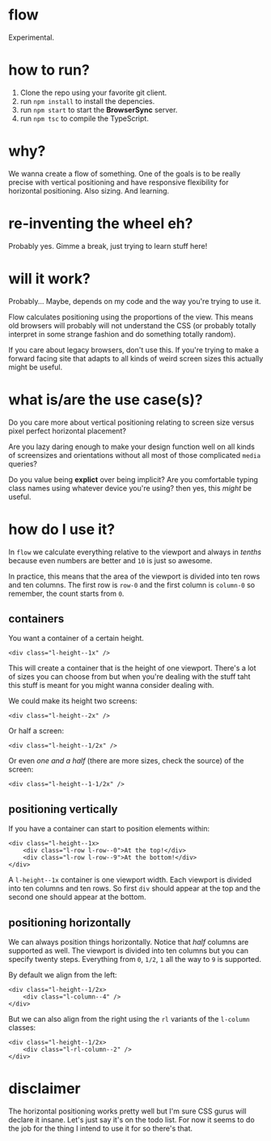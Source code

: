 # flow
Experimental.

# how to run?
1. Clone the repo using your favorite git client.
2. run `npm install` to install the depencies.
3. run `npm start` to start the **BrowserSync** server. 
4. run `npm tsc` to compile the TypeScript.

# why?
We wanna create a flow of something. One of the goals is to 
be really precise with vertical positioning and have responsive 
flexibility for horizontal positioning. Also sizing. And learning.

# re-inventing the wheel eh?
Probably yes. Gimme a break, just trying to learn stuff here!

# will it work?
Probably... Maybe, depends on my code and the way you're trying to use it.

Flow calculates positioning using the proportions of the view. This 
means old browsers will probably will not understand the CSS (or probably 
totally interpret in some strange fashion and do something totally
random).

If you care about legacy browsers, don't use this. If you're trying to 
make a forward facing site that adapts to all kinds of weird screen
sizes this actually might be useful.

# what is/are the use case(s)?
Do you care more about vertical positioning relating to screen size 
versus pixel perfect horizontal placement? 

Are you <rem>lazy</reM> daring enough to make your design function 
well on all kinds of screensizes and orientations without 
<rem>all</rem> most of those complicated `media` queries? 

Do you value being **explict** over being implicit? Are you comfortable
typing class names using whatever device you're using? then yes,
this *might* be useful.

# how do I use it?
In `flow` we calculate everything relative to the viewport and always 
in *tenths* because even numbers are better and `10` is just so awesome.

In practice, this means that the area of the viewport is divided into
ten rows and ten columns. The first row is `row-0` and the first column is
`column-0` so remember, the count starts from `0`.

## containers
You want a container of a certain height.
```
<div class="l-height--1x" />
```

This will create a container that is the height of one viewport. There's 
a lot of sizes you can choose from but when you're dealing with the stuff
taht this stuff is meant for you might wanna consider dealing with.

We could make its height two screens:
```
<div class="l-height--2x" />
```

Or half a screen:
```
<div class="l-height--1/2x" />
```

Or even *one and a half* (there are more sizes, check the source) of the screen:
```
<div class="l-height--1-1/2x" />
```


## positioning vertically
If you have a container can start to position elements within:
```
<div class="l-height--1x>
    <div class="l-row l-row--0">At the top!</div>
    <div class="l-row l-row--9">At the bottom!</div>
</div>
```

A `l-height--1x` container is one viewport width. Each viewport
is divided into ten columns and ten rows. So first `div` should
appear at the top and the second one should appear at the bottom.

## positioning horizontally
We can always position things horizontally. Notice that *half* columns
are supported as well. The viewport is divided into ten columns but you 
can specify twenty steps. Everything from `0`, `1/2`, `1` all the way
to `9` is supported. 

By default we align from the left:
```
<div class="l-height--1/2x>
    <div class="l-column--4" />
</div>
```

But we can also align from the right using the `rl` variants of the `l-column`
classes:
```
<div class="l-height--1/2x>
    <div class="l-rl-column--2" />
</div>
```

# disclaimer
The horizontal positioning works pretty well but I'm sure CSS gurus
will declare it insane. Let's just say it's on the todo list. For now
it seems to do the job for the thing I intend to use it for so there's
that.